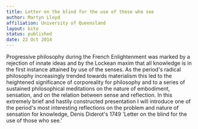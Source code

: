 ```yaml
---
title: Letter on the blind for the use of those who see
author: Martyn Lloyd
affiliation: University of Queensland
layout: bite
status: published
date: 22 Oct 2014
---
```


Progressive philosophy during the French Enlightenment was marked by a rejection of innate ideas and by the Lockean maxim that all knowledge is in the first instance attained by use of the senses. As the period's radical philosophy increasingly trended towards materialism this led to the heightened significance of corporeality for philosophy and to a series of sustained philosophical meditations on the nature of embodiment, sensation, and on the relation between sense and reflection. In this extremely brief and hastily constructed presentation I will introduce one of the period's most interesting reflections on the problem and nature of sensation for knowledge, Denis Diderot's 1749  'Letter on the blind for the use of those who see.'